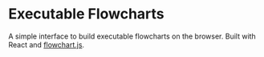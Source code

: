 # Executable Flowcharts

A simple interface to build executable flowcharts on the browser.
Built with React and [flowchart.js](https://github.com/adrai/flowchart.js).